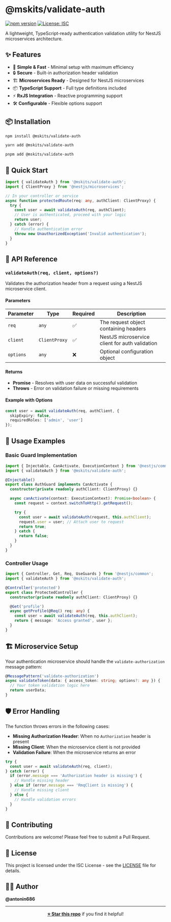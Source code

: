 # @mskits/validate-auth

[![npm version](https://badge.fury.io/js/@mskits%2Fvalidate-auth.svg)](https://badge.fury.io/js/@mskits%2Fvalidate-auth)
[![License: ISC](https://img.shields.io/badge/License-ISC-blue.svg)](https://opensource.org/licenses/ISC)

A lightweight, TypeScript-ready authentication validation utility for NestJS microservices architecture.

## ✨ Features

- 🚀 **Simple & Fast** - Minimal setup with maximum efficiency
- 🔒 **Secure** - Built-in authorization header validation
- 🏗️ **Microservices Ready** - Designed for NestJS microservices
- 📦 **TypeScript Support** - Full type definitions included
- ⚡ **RxJS Integration** - Reactive programming support
- 🛠️ **Configurable** - Flexible options support

## 📦 Installation

```bash
npm install @mskits/validate-auth
```

```bash
yarn add @mskits/validate-auth
```

```bash
pnpm add @mskits/validate-auth
```

## 🚀 Quick Start

```typescript
import { validateAuth } from '@mskits/validate-auth';
import { ClientProxy } from '@nestjs/microservices';

// In your controller or service
async function protectedRoute(req: any, authClient: ClientProxy) {
  try {
    const user = await validateAuth(req, authClient);
    // User is authenticated, proceed with your logic
    return user;
  } catch (error) {
    // Handle authentication error
    throw new UnauthorizedException('Invalid authentication');
  }
}
```

## 📖 API Reference

### `validateAuth(req, client, options?)`

Validates the authorization header from a request using a NestJS microservice client.

#### Parameters

| Parameter | Type | Required | Description |
|-----------|------|----------|-------------|
| `req` | `any` | ✅ | The request object containing headers |
| `client` | `ClientProxy` | ✅ | NestJS microservice client for auth validation |
| `options` | `any` | ❌ | Optional configuration object |

#### Returns

- **Promise** - Resolves with user data on successful validation
- **Throws** - Error on validation failure or missing requirements

#### Example with Options

```typescript
const user = await validateAuth(req, authClient, {
  skipExpiry: false,
  requiredRoles: ['admin', 'user']
});
```

## 🔧 Usage Examples

### Basic Guard Implementation

```typescript
import { Injectable, CanActivate, ExecutionContext } from '@nestjs/common';
import { validateAuth } from '@mskits/validate-auth';

@Injectable()
export class AuthGuard implements CanActivate {
  constructor(private readonly authClient: ClientProxy) {}

  async canActivate(context: ExecutionContext): Promise<boolean> {
    const request = context.switchToHttp().getRequest();

    try {
      const user = await validateAuth(request, this.authClient);
      request.user = user; // Attach user to request
      return true;
    } catch {
      return false;
    }
  }
}
```

### Controller Usage

```typescript
import { Controller, Get, Req, UseGuards } from '@nestjs/common';
import { validateAuth } from '@mskits/validate-auth';

@Controller('protected')
export class ProtectedController {
  constructor(private readonly authClient: ClientProxy) {}

  @Get('profile')
  async getProfile(@Req() req: any) {
    const user = await validateAuth(req, this.authClient);
    return { message: 'Access granted', user };
  }
}
```

## 🏗️ Microservice Setup

Your authentication microservice should handle the `validate-authorization` message pattern:

```typescript
@MessagePattern('validate-authorization')
async validateToken(data: { access_token: string; options?: any }) {
  // Your token validation logic here
  return userData;
}
```

## 🛡️ Error Handling

The function throws errors in the following cases:

- **Missing Authorization Header**: When no `Authorization` header is present
- **Missing Client**: When the microservice client is not provided
- **Validation Failure**: When the microservice returns an error

```typescript
try {
  const user = await validateAuth(req, client);
} catch (error) {
  if (error.message === 'Authorization header is missing') {
    // Handle missing header
  } else if (error.message === 'RmqClient is missing') {
    // Handle missing client
  } else {
    // Handle validation errors
  }
}
```

## 🤝 Contributing

Contributions are welcome! Please feel free to submit a Pull Request.

## 📄 License

This project is licensed under the ISC License - see the [LICENSE](LICENSE) file for details.

## 👨‍💻 Author

**@antonin686**

---

<div align="center">

**[⭐ Star this repo](https://github.com/FinCube-23/validate-auth)** if you find it helpful!

</div>
